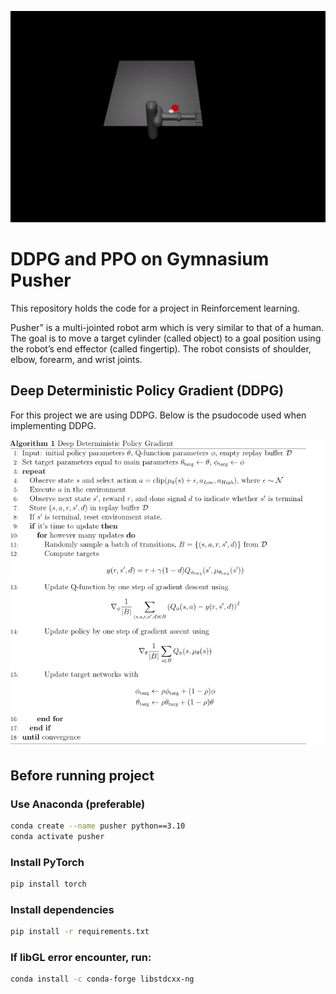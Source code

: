 <p align="center">
  <img src="docs/pusher_2.gif" width="600" height="338">
</p>


# DDPG and PPO on Gymnasium Pusher
This repository holds the code for a project in Reinforcement learning.

Pusher” is a multi-jointed robot arm which is very similar to that of a human. The goal is to move a target cylinder (called object) to a goal position using the robot’s end effector (called fingertip). The robot consists of shoulder, elbow, forearm, and wrist joints.

## Deep Deterministic Policy Gradient (DDPG)
For this project we are using DDPG. Below is the psudocode used when implementing DDPG.

![Alt text](docs/psudocode.png)

## Before running project

### Use Anaconda (preferable)
```bash
conda create --name pusher python==3.10
conda activate pusher
```

### Install PyTorch
```bash
pip install torch
```

### Install dependencies
```bash
pip install -r requirements.txt
```
### If libGL error encounter, run:
```bash
conda install -c conda-forge libstdcxx-ng
```
